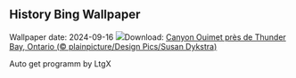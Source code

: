 ## History Bing Wallpaper
Wallpaper date: 2024-09-16
![](https://www.bing.com/th?id=OHR.OuimetCanyon_FR-CA8880869125_UHD.jpg&w=1000)Download: [Canyon Ouimet près de Thunder Bay, Ontario (© plainpicture/Design Pics/Susan Dykstra)](https://www.bing.com/th?id=OHR.OuimetCanyon_FR-CA8880869125_UHD.jpg)

Auto get programm by LtgX
